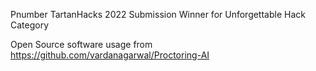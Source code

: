 Pnumber
TartanHacks 2022 Submission
Winner for Unforgettable Hack Category

Open Source software usage from
https://github.com/vardanagarwal/Proctoring-AI
